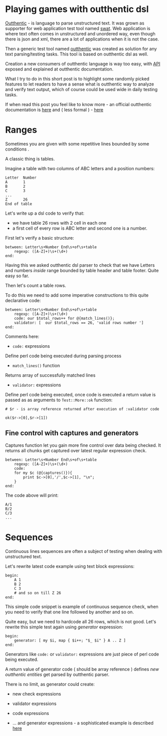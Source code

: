 # Playing games with outthentic dsl

[Outthentic](https://github.com/melezhik/outthentic-dsl) - is language to parse unstructured text. 
It was grown as supporter for web application test tool named [swat](https://github.com/melezhik/swat).
Web application is where text often comes in unstructured and unordered way, even though there is json and
xml, there are a lot of applications when it is not the case.


Then a generic test tool named [outthentic](https://github.com/melezhik/outthentic) was created
as solution for any text parsing/testing tasks. This tool is based on outthentic dsl as well.

Creation a new consumers of outthentic language is way too easy, with [API](https://github.com/melezhik/outthentic-dsl#parser-api) exposed and explained at
outthentic documentation.

What I try to do in this short post is to highlight some randomly picked features to let readers to have a sense what is
outthentic way to analyze and verify text output, which of course could be used wide in daily testing tasks.

If when read this post you feel like to know more - an official outthentic documentation is [here](https://github.com/melezhik/outthentic-dsl)
and ( less formal ) - [here](https://github.com/melezhik/outthentic-dsl/blob/master/intro.md)


# Ranges 

Sometimes you are given with some repetitive lines bounded by some conditions .

A classic thing is tables.

Imagine a table with two columns of ABC letters and a position numbers:

    Letter  Number
    A       1
    B       2
    C       3
    ...
    Z       26
    End of table

Let's write up a dsl code to verify that:

* we have table 26 rows with 2 cell in each one
* a first cell of every row is ABC letter and second one is a number.

First let's verify a basic structure:


    between: Letter\s+Number End\s+of\s+table
        regexp: ([A-Z]+)\s+(\d+)
    end:

Having this we asked outthentic dsl parser to check that we have Letters and numbers _inside_ range bounded by 
table header and table footer. Quite easy so far.


Then let's count a table rows.

To do this we need to add some imperative constructions to this quite declarative code:



    between: Letter\s+Number End\s+of\s+table
        regexp: ([A-Z]+)\s+(\d+)
        code: our $total_rows++ for @{match_lines()};
        validator: [  our $total_rows == 26, 'valid rows number ']
    end:

Comments here:

* `code:` expressions 

Define perl code being executed during parsing process

* `match_lines()` function 

Returns array of successfully matched lines 

* `validator:` expressions 

Define perl code being executed, once code is executed a return value is passed as  as arguments to 
`Test::More::ok` function:

    # $r - is array reference returned after execution of :validator code 

    ok($r->[0],$r->[1])


## Fine control with captures and generators

Captures function let you gain more fine control over data being checked. It returns 
all chunks get captured over latest regular expression check.


    between: Letter\s+Number End\s+of\s+table
        regexp: ([A-Z]+)\s+(\d+)
        code:
        for my $c (@{captures()}){
            print $c->[0],'/',$c->[1], "\n";
        }
    end:


The code above will print:


    A/1
    B/2
    C/3
    ...


# Sequences

Continuous lines sequences are often a subject of testing when dealing with unstructured text.

Let's rewrite latest code example using text block expressions:


    begin:
        A 1
        B 2
        C 3
        # and so on till Z 26
    end:

This simple code snippet is example of continuous sequence check, when you need to verify that one line followed by another and so on.

Quite easy, but we need to hardcode all 26 rows, which is not good. Let's rewrite this simple test again using _generator_ expression:


    begin:
        generator: [ my $i, map { $i++; "$_ $i" } A .. Z ]
    end:


Generators like `code:` or `validator:` expressions are just piece of perl code being executed.

A return value of generator code ( should be array reference ) defines _new outthentic entities_ get parsed by outthentic parser.

There is no limit, as generator could create:

* new check expressions

* validator expressions

* code expressions

* ... and generator expressions - a sophisticated  example is  described [here](https://github.com/melezhik/outthentic-dsl#generators)











